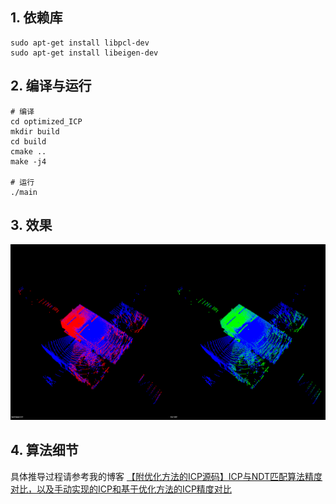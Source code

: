 ## 1. 依赖库

```shell
sudo apt-get install libpcl-dev
sudo apt-get install libeigen-dev
```

## 2. 编译与运行

```shell
# 编译
cd optimized_ICP
mkdir build
cd build
cmake ..
make -j4

# 运行
./main
```

## 3. 效果

<img src="./data/icp.png" alt="icp" style="zoom:50%;" />

## 4. 算法细节

具体推导过程请参考我的博客
[【附优化方法的ICP源码】ICP与NDT匹配算法精度对比，以及手动实现的ICP和基于优化方法的ICP精度对比
](https://blog.csdn.net/u011341856/article/details/110210533)
